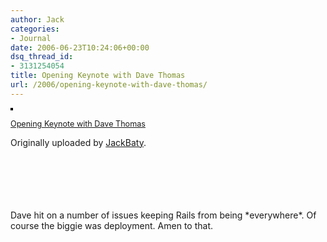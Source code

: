 ```yaml
---
author: Jack
categories:
- Journal
date: 2006-06-23T10:24:06+00:00
dsq_thread_id:
- 3131254054
title: Opening Keynote with Dave Thomas
url: /2006/opening-keynote-with-dave-thomas/
---
```


[<img src="http://static.flickr.com/72/173279176_e5ccde9ec0_m.jpg" alt="" style="border: solid 2px #000000;" />][1]

<span style="font-size: 0.9em; margin-top: 0px;"><a href="http://www.flickr.com/photos/jbaty/173279176/">Opening Keynote with Dave Thomas</a></p> 

<p>
  Originally uploaded by <a href="http://www.flickr.com/people/jbaty/">JackBaty</a>.<br /> <br /> </span><br /> <br /> <br clear="all" /><br />
</p>

<p>
  Dave hit on a number of issues keeping Rails from being *everywhere*. Of course the biggie was deployment. Amen to that.
</p>

 [1]: http://www.flickr.com/photos/jbaty/173279176/ "photo sharing"